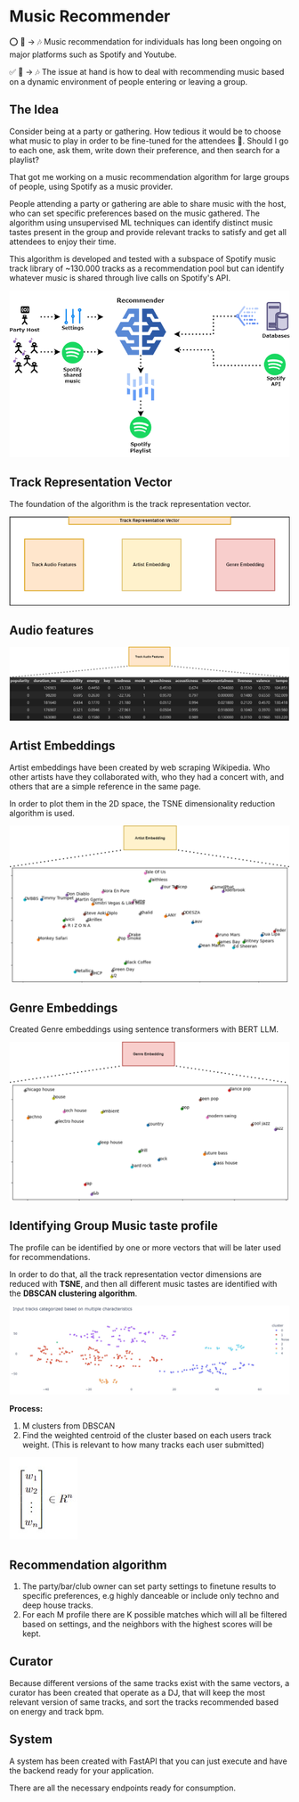 # Music Recommender

⭕ 👤 → 🎶 Music recommendation for individuals has long been ongoing on major platforms such as Spotify and Youtube. 

✅ 👥 → 🎶 The issue at hand is how to deal with recommending music based on a dynamic environment of people entering or leaving a group.


## The Idea
Consider being at a party or gathering. How tedious it would be to choose what music to play in order to be fine-tuned for the attendees 👯. Should I go to each one, ask them, write down their preference, and then search for a playlist?

That got me working on a music recommendation algorithm for large groups of people, using Spotify as a music provider.

People attending a party or gathering are able to share music with the host, who can set specific preferences based on the music gathered. The algorithm using unsupervised ML techniques can identify distinct music tastes present in the group and provide relevant tracks to satisfy and get all attendees to enjoy their time.

This algorithm is developed and tested with a subspace of Spotify music track library of ~130.000 tracks as a recommendation pool but can identify whatever music is shared through live calls on Spotify's API.

![Idea](docs/idea.png)

## Track Representation Vector
The foundation of the algorithm is the track representation vector.

![TRV](docs/track_representation_vector.png)

## Audio features

![AudioFeatures](docs/spotify_audio_features.png)

## Artist Embeddings
Artist embeddings have been created by web scraping Wikipedia. Who other artists have they collaborated with, who they had a concert with, and others that are a simple reference in the same page.

In order to plot them in the 2D space, the TSNE dimensionality reduction algorithm is used.

![ArtistVectors](docs/artist_embeddings.png)

## Genre Embeddings
Created Genre embeddings using sentence transformers with BERT LLM.

![GenreVectors](docs/genre_embeddings.png)


## Identifying Group Music taste profile

The profile can be identified by one or more vectors that will be later used for recommendations.

In order to do that, all the track representation vector dimensions are reduced with **TSNE**, and then all different music tastes are identified with the **DBSCAN clustering algorithm**.

![2dgraphtracks](docs/representation_of_tracks_in_2d_example.jpg)

**Process:**
1. M clusters from DBSCAN
2. Find the weighted centroid of the cluster based on each users track weight. (This is relevant to how many tracks each user submitted)

![vector_n_space](docs/vector_n_space.jpg)

## Recommendation algorithm

1. The party/bar/club owner can set party settings to finetune results to specific preferences, e.g highly danceable or include only techno and deep house tracks.
2. For each M profile there are K possible matches which will all be filtered based on settings, and the neighbors with the highest scores will be kept.

## Curator

Because different versions of the same tracks exist with the same vectors, a curator has been created that operate as a DJ, that will keep the most relevant version of same tracks, and sort the tracks recommended based on energy and track bpm.

## System
A system has been created with FastAPI that you can just execute and have the backend ready for your application.

There are all the necessary endpoints ready for consumption.
